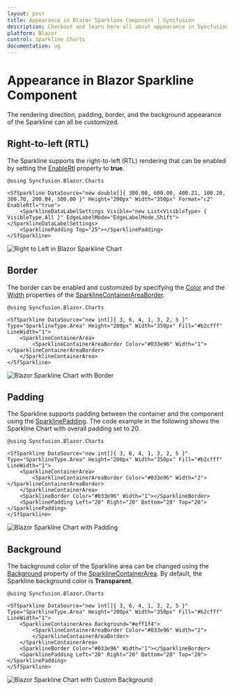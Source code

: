 ```yaml
---
layout: post
title: Appearance in Blazor Sparkline Component | Syncfusion
description: Checkout and learn here all about appearance in Syncfusion Blazor Sparkline component and much more.
platform: Blazor
control: Sparkline Charts
documentation: ug
---
```


# Appearance in Blazor Sparkline Component

The rendering direction, padding, border, and the background appearance of the Sparkline can all be customized.

## Right-to-left (RTL)

The Sparkline supports the right-to-left (RTL) rendering that can be enabled by setting the [EnableRtl](https://help.syncfusion.com/cr/blazor/Syncfusion.Blazor.Charts.SfSparkline-1.html#Syncfusion_Blazor_Charts_SfSparkline_1_EnableRtl) property to **true**.

```cshtml
@using Syncfusion.Blazor.Charts

<SfSparkline DataSource="new double[]{ 300.00, 600.00, 400.21, 100.20, 300.70, 200.04, 500.00 }" Height="200px" Width="350px" Format="c2" EnableRtl="true">
    <SparklineDataLabelSettings Visible="new List<VisibleType> { VisibleType.All }" EdgeLabelMode="EdgeLabelMode.Shift"></SparklineDataLabelSettings>
    <SparklinePadding Top="25"></SparklinePadding>
</SfSparkline>
```

![Right to Left in Blazor Sparkline Chart](images/Appearance/blazor-sparkline-right-to-left.png)

## Border

The border can be enabled and customized by specifying the [Color](https://help.syncfusion.com/cr/blazor/Syncfusion.Blazor.Charts.BorderSettings.html#Syncfusion_Blazor_Charts_BorderSettings_Color) and the [Width](https://help.syncfusion.com/cr/blazor/Syncfusion.Blazor.Charts.BorderSettings.html#Syncfusion_Blazor_Charts_BorderSettings_Width) properties of the [SparklineContainerAreaBorder](https://help.syncfusion.com/cr/blazor/Syncfusion.Blazor.Charts.SparklineContainerAreaBorder.html).

```cshtml
@using Syncfusion.Blazor.Charts

<SfSparkline DataSource="new int[]{ 3, 6, 4, 1, 3, 2, 5 }" Type="SparklineType.Area" Height="200px" Width="350px" Fill="#b2cfff" LineWidth="1">
    <SparklineContainerArea>
        <SparklineContainerAreaBorder Color="#033e96" Width="1"></SparklineContainerAreaBorder>
    </SparklineContainerArea>
</SfSparkline>
```

![Blazor Sparkline Chart with Border](images/Appearance/blazor-sparkline-with-border.png)

## Padding

The Sparkline supports padding between the container and the component using the [SparklinePadding](https://help.syncfusion.com/cr/blazor/Syncfusion.Blazor.Charts.SparklinePadding.html). The code example in the following shows the Sparkline Chart with overall padding set to 20.

```cshtml
@using Syncfusion.Blazor.Charts

<SfSparkline DataSource="new int[]{ 3, 6, 4, 1, 3, 2, 5 }" Type="SparklineType.Area" Height="200px" Width="350px" Fill="#b2cfff" LineWidth="1">
    <SparklineContainerArea>
        <SparklineContainerAreaBorder Color="#033e96" Width="2"></SparklineContainerAreaBorder>
    </SparklineContainerArea>
    <SparklineBorder Color="#033e96" Width="1"></SparklineBorder>
    <SparklinePadding Left="20" Right="20" Bottom="20" Top="20"></SparklinePadding>
</SfSparkline>
```

![Blazor Sparkline Chart with Padding](images/Appearance/blazor-sparkline-with-padding.png)

## Background

The background color of the Sparkline area can be changed using the [Background](https://help.syncfusion.com/cr/blazor/Syncfusion.Blazor.Charts.SparklineContainerArea.html#Syncfusion_Blazor_Charts_SparklineContainerArea_Background) property of the [SparklineContainerArea](https://help.syncfusion.com/cr/blazor/Syncfusion.Blazor.Charts.SparklineContainerArea.html). By default, the Sparkline background color is **Transparent**.

```cshtml
@using Syncfusion.Blazor.Charts

<SfSparkline DataSource="new int[]{ 3, 6, 4, 1, 3, 2, 5 }" Type="SparklineType.Area" Height="200px" Width="350px" Fill="#b2cfff" LineWidth="1">
    <SparklineContainerArea Background="#eff1f4">
        <SparklineContainerAreaBorder Color="#033e96" Width="2">
        </SparklineContainerAreaBorder>
    </SparklineContainerArea>
    <SparklineBorder Color="#033e96" Width="1"></SparklineBorder>
    <SparklinePadding Left="20" Right="20" Bottom="20" Top="20"></SparklinePadding>
</SfSparkline>
```

![Blazor Sparkline Chart with Custom Background](images/Appearance/blazor-sparkline-custom-background.png)
